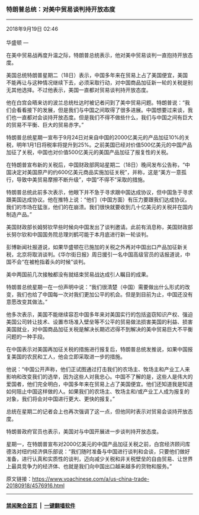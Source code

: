 ### 特朗普总统：对美中贸易谈判持开放态度
------------------------

<div class="published">
 <span class="date" title="中国时间">
  <time datetime="2018-09-19T02:46:43+08:00">
   2018年9月19日 02:46
  </time>
 </span>
</div>
<br/>
<div class="wsw">
 <span class="dateline">
  华盛顿 —
 </span>
 <p>
  在美中贸易战再度升温之际，特朗普总统表示，他对美中贸易谈判一直抱持开放态度。
 </p>
 <p>
  美国总统特朗普星期二（18日）表示，中国多年来在贸易上占了美国便宜，美国不能再让与这种情况继续下去，必须采取行动，对中国商品加征新一轮的关税是别无其他选择。不过他表示，美国一直都对贸易谈判持开放态度。
 </p>
 <p>
  他在白宫会晤来访的波兰总统杜达时被记者问到了美中贸易问题。特朗普说：“我们会看看接下的发展，但是我们与中国之间取得了很多进展。中国想要过来谈，我们也一直都对会谈持开放态度。但是我们不得不做些什么，我们与中国之间有巨大的贸易不平衡、巨大的贸易赤字。”
 </p>
 <p>
  特朗普总统星期一宣布于9月24日对来自中国的2000亿美元的产品加征10%的关税，明年1月1日将税率将提升到25%。之前美国已经对价值500亿美元的中国产品加征了关税，中国也对价值500亿美元的美国产品加征了报复性的关税。
 </p>
 <p>
  在特朗普宣布新的关税后，中国财政部网站星期二（18日）晚间发布公告称，“中国决定对美国原产的约600亿美元商品实施加征关税”，并称，这是“美方一意孤行，导致中美贸易摩擦不断升级”，中国“不得不”采取的措施。
 </p>
 <p>
  特朗普总统此前多次表示，他眼下并不急于寻求跟中国达成协议，但中国急于寻求跟美国达成协议。他在推特上说：“他们（中国方面）有压力要跟我们达成协议。我们的市场在猛涨，他们的在崩溃。我们很快就要收到几十亿美元的关税并在国内制造产品。”
 </p>
 <p>
  美国财政部长姆努钦早些时候向中国发出了谈判邀请。此前有消息称，美国财政部长努尔钦和中国国务院总理刘鹤可能于本月底进行新一轮谈判。
 </p>
 <p>
  彭博新闻社报道说，如果华盛顿在已施加的关税之外再对中国出口产品加征新关税，北京将取消谈判。《华尔街日报》周日援引一名中国高级官员的话报道说，中国不会“在被枪指着头的时候”谈判。
 </p>
 <p>
  美中两国前几次接触都没有就结束贸易战达成引人瞩目的成果。
 </p>
 <p>
  特朗普总统星期一在一份声明中说：“我们很清楚（中国）需要做出什么形式的改变，我们也给了中国每一次对我们更加公平的机会。但是到目前为止，中国还没有意愿改变其做法。”
 </p>
 <p>
  他多次表示，美国不能继续容忍中国多年来对美国实行的包括盗窃知识产权、强迫美国公司转让技术、设置市场准入壁垒等不公平的贸易做法损害美国的利益、损害美国就业，对中国商品加征关税是解决长期迟迟得不到解决的美中贸易巨大不平衡问题的一种手段。
 </p>
 <p>
  在中国表示对美国再加征关税的措施进行报复后，特朗普总统发推说，如果中国报复美国的农民和工人，他会立即采取进一步的措施。
 </p>
 <p>
  他说：“中国公开声称，他们正试图通过打击我们的农场主、牧场主和产业工人来影响和改变我们的选举，因为这些人对我忠心。中国不了解的是，这些人是伟大的爱国者，他们完全明白，中国多年来在贸易上占了美国便宜。他们还知道我是知道如何阻止中国这样做的人。如果我们的农场主、牧场主和/或产业工人成为报复的对象，我们将会对中国进行更大、更快的报复。”
 </p>
 <p>
  总统在星期二的记者会上也再次强调了这一点，但他同时表示对贸易会谈持开放态度。
 </p>
 <p>
  特朗普政府官员也表示，美国对与中国开展进一步谈判持开放态度。
 </p>
 <p>
  星期一，在特朗普宣布对2000亿美元的中国产品加征关税之前，白宫经济顾问库德洛对纽约经济俱乐部说：“我们随时准备与中国进行谈判和会谈，只要他们做好准备，进行认真和实质性的谈判，迈向减少关税和非关税壁垒的自由贸易、让世界上最具竞争力的经济体、也就是我们向中国出口越来越多的货物和服务。”
 </p>
</div>

原文链接：https://www.voachinese.com/a/us-china-trade-20180918/4576916.html


------------------------
#### [禁闻聚合首页](https://github.com/gfw-breaker/banned-news/blob/master/README.md) &nbsp;|&nbsp;  [一键翻墙软件](https://github.com/gfw-breaker/nogfw/blob/master/README.md)